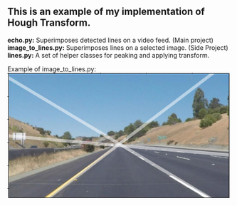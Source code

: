 ## This is an example of my implementation of Hough Transform.
  
**echo.py:** Superimposes detected lines on a video feed. (Main project)  
**image\_to\_lines.py:** Superimposes lines on a selected image. (Side Project)  
**lines.py:** A set of helper classes for peaking and applying transform.  

Example of image\_to\_lines.py:
![Sample Output](example.png)



